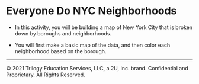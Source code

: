 # Everyone Do NYC Neighborhoods

* In this activity, you will be building a map of New York City that is broken down by boroughs and neighborhoods. 

* You will first make a basic map of the data, and then color each neighborhood based on the borough.

---

© 2021 Trilogy Education Services, LLC, a 2U, Inc. brand.  Confidential and Proprietary.  All Rights Reserved.
